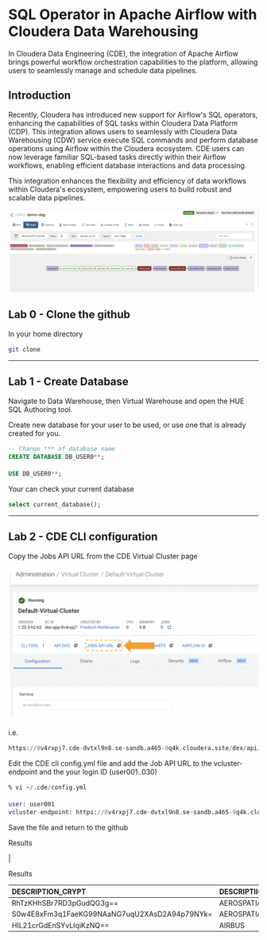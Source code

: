 

# SQL Operator in Apache Airflow with Cloudera Data Warehousing


In Cloudera Data Engineering (CDE), the integration of Apache Airflow brings powerful workflow orchestration capabilities to the platform, allowing users to seamlessly manage and schedule data pipelines.

## Introduction

Recently, Cloudera has introduced new support for Airflow's SQL operators, enhancing the capabilities of SQL tasks within Cloudera Data Platform (CDP). This integration allows users to seamlessly with Cloudera Data Warehousing (CDW) service execute SQL commands and perform database operations using Airflow within the Cloudera ecosystem. CDE users can now leverage familiar SQL-based tasks directly within their Airflow workflows, enabling efficient database interactions and data processing.

This integration enhances the flexibility and efficiency of data workflows within Cloudera's ecosystem, empowering users to build robust and scalable data pipelines.

![](images/airflow_graph.png)

## Lab 0 - Clone the github

In your home directory

```bash
git clone
```

-----
## Lab 1 - Create Database

Navigate to Data Warehouse, then Virtual Warehouse and open the HUE SQL Authoring tool.

Create new database for your user to be used, or use one that is already created for you.

```sql
-- Change *** of database name
CREATE DATABASE DB_USER0**;

USE DB_USER0**;
```
Your can check your current database
```sql
select current_database();
```
-----
## Lab 2 - CDE CLI configuration

Copy the Jobs API URL from the CDE Virtual Cluster page

![](images/jobs_api_url.png)

i.e.

```sql
https://8v4rxpj7.cde-dvtxl9n8.se-sandb.a465-9q4k.cloudera.site/dex/api/v1
```

Edit the CDE cli config.yml file and add the Job API URL to the vcluster-endpoint
and the your login ID (user001..030)

```sql
% vi ~/.cde/config.yml

user: user001
vcluster-endpoint: https://8v4rxpj7.cde-dvtxl9n8.se-sandb.a465-9q4k.cloudera.site/dex/api/v1      
```

Save the file and return to the github


Results


|

Results

|DESCRIPTION\_CRYPT|DESCRIPTIION|
| :- | :- |
|RhTzKHhSBr7RD3pGudQG3g==|	AEROSPATIALE|
|S0w4E8xFm3q1FaeKG99NAaNG7uqU2XAsD2A94p79NYk=|	AEROSPATIALE/ALENIA|
|HIL21crGdEnSYvLIqiKzNQ==|	AIRBUS|
